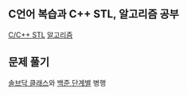 ## C언어 복습과 C++ STL, 알고리즘 공부
[C/C++ STL](https://blog.naver.com/kks227)
[알고리즘](https://blog.encrypted.gg/)

## 문제 풀기
[솔브닥 클래스](https://solved.ac/class)와 [백준 단계별](https://www.acmicpc.net/step) 병행
